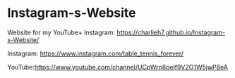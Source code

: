 # Instagram-s-Website
Website for my YouTube+ Instagram: https://charlieh7.github.io/Instagram-s-Website/

Instagram: https://www.instagram.com/table_tennis_forever/

YouTube:https://www.youtube.com/channel/UCpWrn8pelf9V2O1W5jwP8eA
